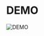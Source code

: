 #  DEMO


![DEMO](https://user-images.githubusercontent.com/16881413/70183392-60c87980-16ee-11ea-8395-61bf8278efaa.png)

